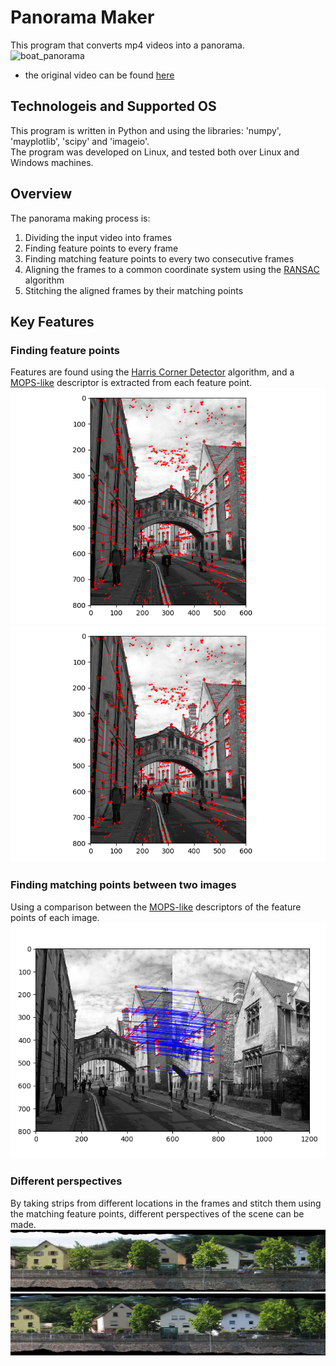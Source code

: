 # Panorama Maker
This program that converts mp4 videos into a panorama.<br/>
![boat_panorama](https://github.com/IdoSagiv/panorama-maker/blob/main/images/boat_panorama.gif?raw=true)<br/>
* the original video can be found [here](https://github.com/IdoSagiv/panorama-maker/blob/main/videos/boat.mp4)
## Technologeis and Supported OS
This program is written in Python and using the libraries: 'numpy', 'mayplotlib', 'scipy' and 'imageio'.<br/>
The program was developed on Linux, and tested both over Linux and Windows machines.
## Overview
The panorama making process is:
1. Dividing the input video into frames
2. Finding feature points to every frame
3. Finding matching feature points to every two consecutive frames
4. Aligning the frames to a common coordinate system using the [RANSAC](https://en.wikipedia.org/wiki/Random_sample_consensus) algorithm
5. Stitching the aligned frames by their matching points

## Key Features
### Finding feature points
Features are found using the [Harris Corner Detector](https://en.wikipedia.org/wiki/Harris_Corner_Detector) algorithm, and a [MOPS-like](https://www.cs.cornell.edu/courses/cs6670/2011sp/projects/p1/webpages/6/webpage.html) descriptor is extracted from each feature point.<br/>
![oxford1_features](https://github.com/IdoSagiv/panorama-maker/blob/main/images/oxford1_feature_points.png?raw=true)<br/>
![oxford2_features](https://github.com/IdoSagiv/panorama-maker/blob/main/images/oxford2_feature_points.png?raw=true)<br/>
### Finding matching points between two images
Using a comparison between the [MOPS-like](https://www.cs.cornell.edu/courses/cs6670/2011sp/projects/p1/webpages/6/webpage.html) descriptors of the feature points of each image.<br/>
![oxford_matching_points](https://github.com/IdoSagiv/panorama-maker/blob/main/images/oxford_matching_points.png?raw=true)<br/>
### Different perspectives
By taking strips from different locations in the frames and stitch them using the matching feature points, different perspectives of the scene can be made.<br/>
![first_perspective](https://github.com/IdoSagiv/panorama-maker/blob/main/perspective_panoramic_frames/boat/panorama01.png?raw=true)<br/>
![second_perspective](https://github.com/IdoSagiv/panorama-maker/blob/main/perspective_panoramic_frames/boat/panorama09.png?raw=true)<br/>
